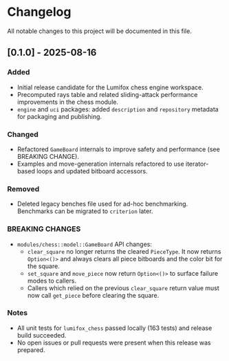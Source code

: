 # Changelog

All notable changes to this project will be documented in this file.

## [0.1.0] - 2025-08-16

### Added

- Initial release candidate for the Lumifox chess engine workspace.
- Precomputed rays table and related sliding-attack performance improvements in the chess module.
- `engine` and `uci` packages: added `description` and `repository` metadata for packaging and publishing.

### Changed

- Refactored `GameBoard` internals to improve safety and performance (see BREAKING CHANGE).
- Examples and move-generation internals refactored to use iterator-based loops and updated bitboard accessors.

### Removed

- Deleted legacy benches file used for ad-hoc benchmarking. Benchmarks can be migrated to `criterion` later.

### BREAKING CHANGES

- `modules/chess::model::GameBoard` API changes:
  - `clear_square` no longer returns the cleared `PieceType`. It now returns `Option<()>` and always clears all piece bitboards and the color bit for the square.
  - `set_square` and `move_piece` now return `Option<()>` to surface failure modes to callers.
  - Callers which relied on the previous `clear_square` return value must now call `get_piece` before clearing the square.

### Notes

- All unit tests for `lumifox_chess` passed locally (163 tests) and release build succeeded.
- No open issues or pull requests were present when this release was prepared.
